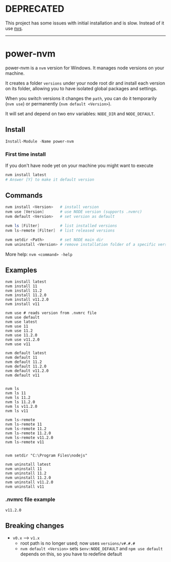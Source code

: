 # DEPRECATED

This project has some issues with initial installation and is slow. Instead of it use [nvs](https://github.com/jasongin/nvs).

---

# power-nvm

power-nvm is a `nvm` version for Windows. It manages node versions on your machine.

It creates a folder `versions` under your node root dir and install each version on its folder, allowing you to have isolated global packages and settings.

When you switch versions it changes the `path`, you can do it temporarily (`nvm use`) or permanently (`nvm default <Version>`).

It will set and depend on two env variables: `NODE_DIR` and `NODE_DEFAULT`.

## Install

```powershell
Install-Module -Name power-nvm
```

### First time install

If you don't have node yet on your machine you might want to execute

```powershell
nvm install latest
# Answer [Y] to make it default version
```

## Commands

```powershell
nvm install <Version>   # install version
nvm use [Version]       # use NODE version (supports .nvmrc)
nvm default <Version>   # set version as default

nvm ls [Filter]         # list installed versions
nvm ls-remote [Filter]  # list released versions

nvm setdir <Path>       # set NODE main dir
nvm uninstall <Version> # remove installation folder of a specific version
```

More help: `nvm <command> -help`

## Examples

```
nvm install latest
nvm install 11
nvm install 11.2
nvm install 11.2.0
nvm install v11.2.0
nvm install v11

nvm use # reads version from .nvmrc file
nvm use default
nvm use latest
nvm use 11
nvm use 11.2
nvm use 11.2.0
nvm use v11.2.0
nvm use v11

nvm default latest
nvm default 11
nvm default 11.2
nvm default 11.2.0
nvm default v11.2.0
nvm default v11


nvm ls
nvm ls 11
nvm ls 11.2
nvm ls 11.2.0
nvm ls v11.2.0
nvm ls v11

nvm ls-remote
nvm ls-remote 11
nvm ls-remote 11.2
nvm ls-remote 11.2.0
nvm ls-remote v11.2.0
nvm ls-remote v11


nvm setdir "C:\Program Files\nodejs"

nvm uninstall latest
nvm uninstall 11
nvm uninstall 11.2
nvm uninstall 11.2.0
nvm uninstall v11.2.0
nvm uninstall v11
```

### .nvmrc file example

```
v11.2.0
```

## Breaking changes

- `v0.x` --> `v1.x`
  - root path is no longer used; now uses `versions/v#.#.#`
  - `nvm default <Version>` sets `$env:NODE_DEFAULT` and `npm use default` depends on this, so you have to redefine default
